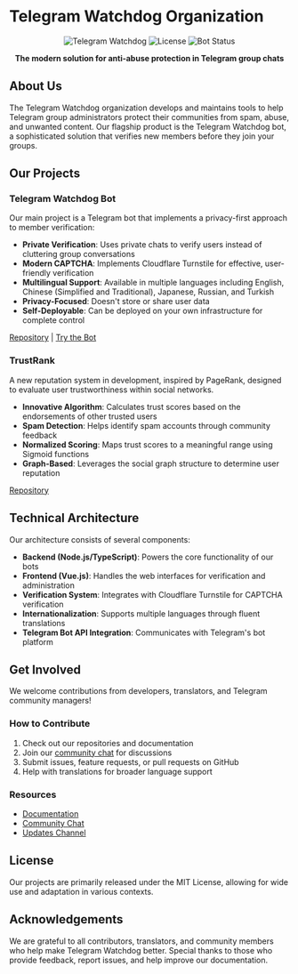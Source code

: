 # Telegram Watchdog Organization

<div align="center">
  
![Telegram Watchdog](https://img.shields.io/github/v/release/Astrian/tg-watchdog?label=Latest%20Release)
![License](https://img.shields.io/github/license/Astrian/tg-watchdog)
![Bot Status](https://img.shields.io/uptimerobot/status/m792170701-ebdaa3087e981bf3114d557f?label=Bot%20Status)

**The modern solution for anti-abuse protection in Telegram group chats**

</div>

## About Us

The Telegram Watchdog organization develops and maintains tools to help Telegram group administrators protect their communities from spam, abuse, and unwanted content. Our flagship product is the Telegram Watchdog bot, a sophisticated solution that verifies new members before they join your groups.

## Our Projects

### Telegram Watchdog Bot

Our main project is a Telegram bot that implements a privacy-first approach to member verification:

- **Private Verification**: Uses private chats to verify users instead of cluttering group conversations
- **Modern CAPTCHA**: Implements Cloudflare Turnstile for effective, user-friendly verification
- **Multilingual Support**: Available in multiple languages including English, Chinese (Simplified and Traditional), Japanese, Russian, and Turkish
- **Privacy-Focused**: Doesn't store or share user data
- **Self-Deployable**: Can be deployed on your own infrastructure for complete control

[Repository](https://github.com/tg-watchdog/tg-watchdog) | [Try the Bot](https://t.me/WatchdogVerifyBot)

### TrustRank

A new reputation system in development, inspired by PageRank, designed to evaluate user trustworthiness within social networks.

- **Innovative Algorithm**: Calculates trust scores based on the endorsements of other trusted users
- **Spam Detection**: Helps identify spam accounts through community feedback
- **Normalized Scoring**: Maps trust scores to a meaningful range using Sigmoid functions
- **Graph-Based**: Leverages the social graph structure to determine user reputation

[Repository](https://github.com/tg-watchdog/trustrank)

## Technical Architecture

Our architecture consists of several components:

- **Backend (Node.js/TypeScript)**: Powers the core functionality of our bots
- **Frontend (Vue.js)**: Handles the web interfaces for verification and administration
- **Verification System**: Integrates with Cloudflare Turnstile for CAPTCHA verification
- **Internationalization**: Supports multiple languages through fluent translations
- **Telegram Bot API Integration**: Communicates with Telegram's bot platform

## Get Involved

We welcome contributions from developers, translators, and Telegram community managers!

### How to Contribute

1. Check out our repositories and documentation
2. Join our [community chat](https://t.me/tgwatchdog_chat) for discussions
3. Submit issues, feature requests, or pull requests on GitHub
4. Help with translations for broader language support

### Resources

- [Documentation](https://tgwatchdog.astrian.moe/)
- [Community Chat](https://t.me/tgwatchdog_chat)
- [Updates Channel](https://t.me/tgwatchdog_update)

## License

Our projects are primarily released under the MIT License, allowing for wide use and adaptation in various contexts.

## Acknowledgements

We are grateful to all contributors, translators, and community members who help make Telegram Watchdog better. Special thanks to those who provide feedback, report issues, and help improve our documentation.
